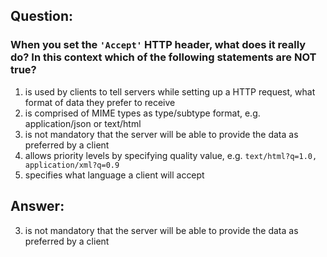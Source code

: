 ## Question:
### When you set the `'Accept'` HTTP header, what does it really do? In this context which of the following statements are NOT true?

1. is used by clients to tell servers while setting up a HTTP request, what format of data they prefer to receive
2. is comprised of MIME types as type/subtype format, e.g. application/json or text/html
3. is not mandatory that the server will be able to provide the data as preferred by a client
4. allows priority levels by specifying quality value, e.g. `text/html?q=1.0, application/xml?q=0.9`
5. specifies what language a client will accept

## Answer:

3. is not mandatory that the server will be able to provide the data as preferred by a client
